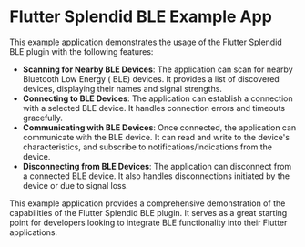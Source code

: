 # Flutter Splendid BLE Example App

This example application demonstrates the usage of the Flutter Splendid BLE plugin with the
following features:

- **Scanning for Nearby BLE Devices**: The application can scan for nearby Bluetooth Low Energy (
  BLE) devices. It provides a list of discovered devices, displaying their names and signal
  strengths.
- **Connecting to BLE Devices**: The application can establish a connection with a selected BLE
  device. It handles connection errors and timeouts gracefully.
- **Communicating with BLE Devices**: Once connected, the application can communicate with the BLE
  device. It can read and write to the device's characteristics, and subscribe to
  notifications/indications from the device.
- **Disconnecting from BLE Devices**: The application can disconnect from a connected BLE device. It
  also handles disconnections initiated by the device or due to signal loss.

This example application provides a comprehensive demonstration of the capabilities of the Flutter
Splendid BLE plugin. It serves as a great starting point for developers looking to integrate BLE
functionality into their Flutter applications.